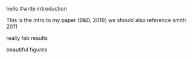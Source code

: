 hello
#write introduction

This is the intro to my paper (B&D, 2019)
we should also reference smith 2011

really fab results

beautiful figures
